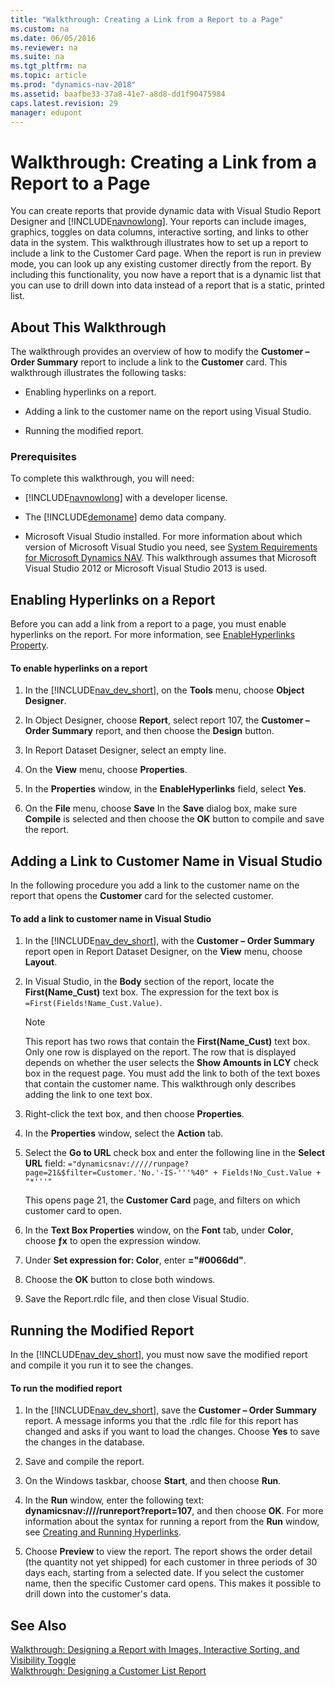 ```yaml
---
title: "Walkthrough: Creating a Link from a Report to a Page"
ms.custom: na
ms.date: 06/05/2016
ms.reviewer: na
ms.suite: na
ms.tgt_pltfrm: na
ms.topic: article
ms.prod: "dynamics-nav-2018"
ms.assetid: baafbe33-37a8-41e7-a8d8-dd1f90475984
caps.latest.revision: 29
manager: edupont
---
```

# Walkthrough: Creating a Link from a Report to a Page
You can create reports that provide dynamic data with Visual Studio Report Designer and [!INCLUDE[navnowlong](includes/navnowlong_md.md)]. Your reports can include images, graphics, toggles on data columns, interactive sorting, and links to other data in the system. This walkthrough illustrates how to set up a report to include a link to the Customer Card page. When the report is run in preview mode, you can look up any existing customer directly from the report. By including this functionality, you now have a report that is a dynamic list that you can use to drill down into data instead of a report that is a static, printed list.  

## About This Walkthrough  
 The walkthrough provides an overview of how to modify the **Customer – Order Summary** report to include a link to the **Customer** card. This walkthrough illustrates the following tasks:  

-   Enabling hyperlinks on a report.  

-   Adding a link to the customer name on the report using Visual Studio.  

-   Running the modified report.  

### Prerequisites  
 To complete this walkthrough, you will need:  

-   [!INCLUDE[navnowlong](includes/navnowlong_md.md)] with a developer license.  

-   The [!INCLUDE[demoname](includes/demoname_md.md)] demo data company.  

-   Microsoft Visual Studio installed. For more information about which version of Microsoft Visual Studio you need, see [System Requirements for Microsoft Dynamics NAV](System-Requirements-for-Microsoft-Dynamics-NAV.md). This walkthrough assumes that Microsoft Visual Studio 2012 or Microsoft Visual Studio 2013 is used.  

## Enabling Hyperlinks on a Report  
 Before you can add a link from a report to a page, you must enable hyperlinks on the report. For more information, see [EnableHyperlinks Property](EnableHyperlinks-Property.md).  

#### To enable hyperlinks on a report  

1.  In the [!INCLUDE[nav_dev_short](includes/nav_dev_short_md.md)], on the **Tools** menu, choose **Object Designer**.  

2.  In Object Designer, choose **Report**, select report 107, the **Customer – Order Summary** report, and then choose the **Design** button.  

3.  In Report Dataset Designer, select an empty line.  

4.  On the **View** menu, choose **Properties**.  

5.  In the **Properties** window, in the **EnableHyperlinks** field, select **Yes**.  

6.  On the **File** menu, choose **Save** In the **Save** dialog box, make sure **Compile** is selected and then choose the **OK** button to compile and save the report.  

## Adding a Link to Customer Name in Visual Studio  
 In the following procedure you add a link to the customer name on the report that opens the **Customer** card for the selected customer.  

#### To add a link to customer name in Visual Studio  

1.  In the [!INCLUDE[nav_dev_short](includes/nav_dev_short_md.md)], with the **Customer – Order Summary** report open in Report Dataset Designer, on the **View** menu, choose **Layout**.  

2.  In Visual Studio, in the **Body** section of the report, locate the **First\(Name\_Cust\)** text box. The expression for the text box is `=First(Fields!Name_Cust.Value)`.  

    > [!NOTE]  
    >  This report has two rows that contain the **First\(Name\_Cust\)** text box. Only one row is displayed on the report. The row that is displayed depends on whether the user selects the **Show Amounts in LCY** check box in the request page. You must add the link to both of the text boxes that contain the customer name. This walkthrough only describes adding the link to one text box.  

3.  Right-click the text box, and then choose **Properties**.  

4.  In the **Properties** window, select the **Action** tab.  

5.  Select the **Go to URL** check box and enter the following line in the **Select URL** field: `="dynamicsnav://///runpage?page=21&$filter=Customer.'No.'-IS-'''%40" + Fields!No_Cust.Value + "*'''"`  

     This opens page 21, the **Customer Card** page, and filters on which customer card to open.  

6.  In the **Text Box Properties** window, on the **Font** tab, under **Color**, choose **ƒx** to open the expression window.  

7.  Under **Set expression for: Color**, enter **="\#0066dd"**.  

8.  Choose the **OK** button to close both windows.  

9. Save the Report.rdlc file, and then close Visual Studio.  

## Running the Modified Report  
 In the [!INCLUDE[nav_dev_short](includes/nav_dev_short_md.md)], you must now save the modified report and compile it you run it to see the changes.  

#### To run the modified report  

1.  In the [!INCLUDE[nav_dev_short](includes/nav_dev_short_md.md)], save the **Customer – Order Summary** report. A message informs you that the .rdlc file for this report has changed and asks if you want to load the changes. Choose **Yes** to save the changes in the database.  

2.  Save and compile the report.  

3.  On the Windows taskbar, choose **Start**, and then choose **Run**.  

4.  In the **Run** window, enter the following text: **dynamicsnav:////runreport?report=107**, and then choose **OK**. For more information about the syntax for running a report from the **Run** window, see [Creating and Running Hyperlinks](Creating-and-Running-Hyperlinks.md).  

5.  Choose **Preview** to view the report. The report shows the order detail \(the quantity not yet shipped\) for each customer in three periods of 30 days each, starting from a selected date. If you select the customer name, then the specific Customer card opens. This makes it possible to drill down into the customer's data.  

## See Also  
 [Walkthrough: Designing a Report with Images, Interactive Sorting, and Visibility Toggle](Walkthrough--Designing-a-Report-with-Images--Interactive-Sorting--and-Visibility-Toggle.md)   
 [Walkthrough: Designing a Customer List Report](Walkthrough--Designing-a-Customer-List-Report.md)
